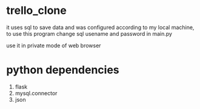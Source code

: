 # trello_clone

it uses sql to save data and was configured according to my local machine, to use this program change sql usename and password in main.py

use it in private mode of web browser

# python dependencies
1. flask
2. mysql.connector
3. json
